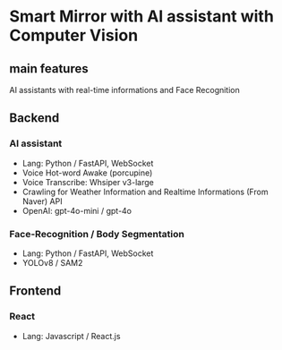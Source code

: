 # Smart Mirror with AI assistant with Computer Vision

## main features
AI assistants with real-time informations
and Face Recognition

## Backend
### AI assistant
- Lang: Python / FastAPI, WebSocket
- Voice Hot-word Awake (porcupine)
- Voice Transcribe: Whsiper v3-large
- Crawling for Weather Information and Realtime Informations (From Naver)
API
- OpenAI: gpt-4o-mini / gpt-4o

### Face-Recognition / Body Segmentation
- Lang: Python / FastAPI, WebSocket
- YOLOv8 / SAM2 

## Frontend
### React
- Lang: Javascript / React.js
  
